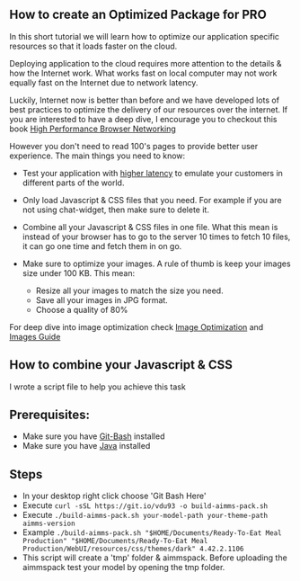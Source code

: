 ## How to create an Optimized Package for PRO

In this short tutorial we will learn how to optimize our application specific resources so that it loads faster on the cloud.

Deploying application to the cloud requires more attention to the details & how the Internet work. What works fast on local computer may not work equally fast on the Internet due to network latency.

Luckily, Internet now is better than before and we have developed lots of best practices to optimize the delivery of our resources over the internet. If you are interested to have a deep dive, I encourage you to checkout this book [High Performance Browser Networking](https://hpbn.co)

However you don't need to read 100's pages to provide better user experience. The main things you need to know:

- Test your application with [higher latency](https://developers.google.com/web/tools/chrome-devtools/network-performance/network-conditions#emulate_network_connectivity) to emulate your customers in different parts of the world.

- Only load Javascript & CSS files that you need. For example if you are not using chat-widget, then make sure to delete it.

- Combine all your Javascript & CSS files in one file. What this mean is instead of your browser has to go to the server 10 times to fetch 10 files, it can go one time and fetch them in on go.

- Make sure to optimize your images. A rule of thumb is keep your images size under 100 KB. This mean:
  - Resize all your images to match the size you need.
  - Save all your images in JPG format.
  - Choose a quality of 80%

For deep dive into image optimization check
[Image Optimization](https://developers.google.com/web/fundamentals/performance/optimizing-content-efficiency/image-optimization) and
[Images Guide](https://images.guide)


## How to combine your Javascript & CSS
I wrote a script file to help you achieve this task

## Prerequisites:
- Make sure you have [Git-Bash](https://git-scm.com/downloads) installed
- Make sure you have [Java](https://java.com/en/download) installed

## Steps
- In your desktop right click choose 'Git Bash Here'
- Execute `curl -sSL https://git.io/vdu93 -o build-aimms-pack.sh`
- Execute `./build-aimms-pack.sh your-model-path your-theme-path aimms-version`
- Example `./build-aimms-pack.sh "$HOME/Documents/Ready-To-Eat Meal Production" "$HOME/Documents/Ready-To-Eat Meal Production/WebUI/resources/css/themes/dark" 4.42.2.1106`
- This script will create a 'tmp' folder & aimmspack. Before uploading the aimmspack test your model by opening the tmp folder.